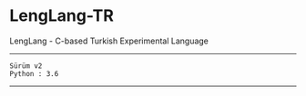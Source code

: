 # LengLang-TR
LengLang - C-based Turkish Experimental Language
<p align="left"></p>
<hr></hr>
<code>Sürüm v2
Python : 3.6</code>
<hr></hr>

